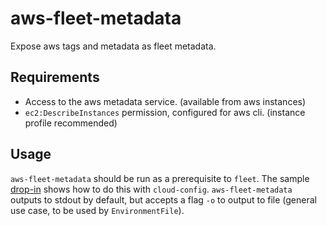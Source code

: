 # aws-fleet-metadata

Expose aws tags and metadata as fleet metadata.

## Requirements

* Access to the aws metadata service. (available from aws instances)
* `ec2:DescribeInstances` permission, configured for aws cli. (instance profile recommended)

## Usage

`aws-fleet-metadata` should be run as a prerequisite to `fleet`. The sample [drop-in](fleet-drop-in.conf) shows how to do this with `cloud-config`. `aws-fleet-metadata` outputs to stdout by default, but accepts a flag `-o` to output to file (general use case, to be used by `EnvironmentFile`).
